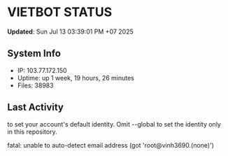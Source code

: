 # VIETBOT STATUS
**Updated**: Sun Jul 13 03:39:01 PM +07 2025

## System Info
- IP: 103.77.172.150
- Uptime: up 1 week, 19 hours, 26 minutes
- Files: 38983

## Last Activity

to set your account's default identity.
Omit --global to set the identity only in this repository.

fatal: unable to auto-detect email address (got 'root@vinh3690.(none)')
